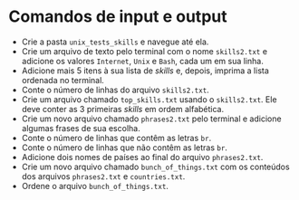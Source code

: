 # Comandos de input e output

- Crie a pasta `unix_tests_skills` e navegue até ela.
- Crie um arquivo de texto pelo terminal com o nome `skills2.txt` e adicione os valores `Internet`, `Unix` e `Bash`, cada um em sua linha.
- Adicione mais 5 itens à sua lista de _skills_ e, depois, imprima a lista ordenada no terminal.
- Conte o número de linhas do arquivo `skills2.txt`.
- Crie um arquivo chamado `top_skills.txt` usando o `skills2.txt`. Ele deve conter as 3 primeiras _skills_ em ordem alfabética.
- Crie um novo arquivo chamado `phrases2.txt` pelo terminal e adicione algumas frases de sua escolha.
- Conte o número de linhas que contêm as letras `br`.
- Conte o número de linhas que não contêm as letras `br`.
- Adicione dois nomes de países ao final do arquivo `phrases2.txt`.
- Crie um novo arquivo chamado `bunch_of_things.txt` com os conteúdos dos arquivos `phrases2.txt` e `countries.txt`.
- Ordene o arquivo `bunch_of_things.txt`.
